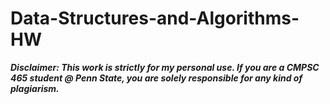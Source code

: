 # Data-Structures-and-Algorithms-HW
***Disclaimer: This work is strictly for my personal use. If you are a CMPSC 465 student @ Penn State, you are solely responsible for any kind of plagiarism.***
